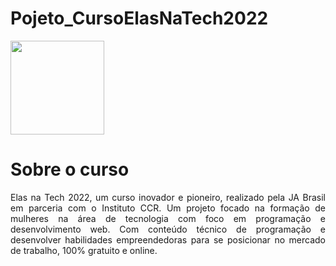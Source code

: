 # Pojeto_CursoElasNaTech2022
<img src="https://api.yourlearning.ibm.com/v3/skills/images/d153b2cc-646b-42c8-9284-762ad666160c.png?type=plan" width="150px"/>
<h1 align= "justify"> Sobre o curso </h1>
<p align="justify"> Elas na Tech 2022, um curso inovador e pioneiro, realizado pela JA Brasil em parceria com o Instituto CCR. Um projeto focado na formação de mulheres na área de tecnologia com foco em programação e desenvolvimento web.  Com conteúdo técnico de programação e desenvolver habilidades empreendedoras para se posicionar no mercado de trabalho,
100% gratuito e online.  </p>
